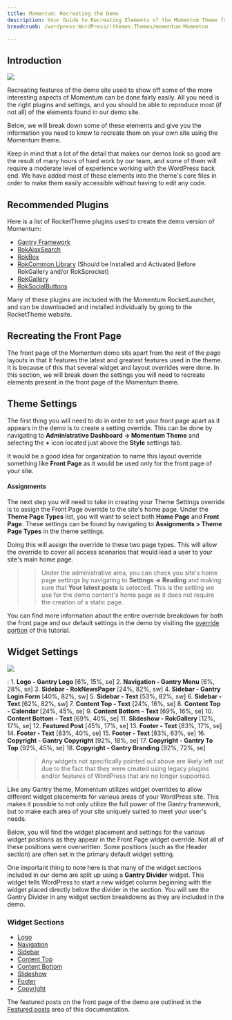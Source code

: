 ```yaml
---
title: Momentum: Recreating the Demo
description: Your Guide to Recreating Elements of the Momentum Theme for WordPress
breadcrumb: /wordpress:WordPress/!themes:Themes/momentum:Momentum

---
```


Introduction
-----

![][theme]

Recreating features of the demo site used to show off some of the more interesting aspects of Momentum can be done fairly easily. All you need is the right plugins and settings, and you should be able to reproduce most (if not all) of the elements found in our demo site.

Below, we will break down some of these elements and give you the information you need to know to recreate them on your own site using the Momentum theme.

Keep in mind that a lot of the detail that makes our demos look so good are the result of many hours of hard work by our team, and some of them will require a moderate level of experience working with the WordPress back end. We have added most of these elements into the theme's core files in order to make them easily accessible without having to edit any code.

Recommended Plugins
-----

Here is a list of RocketTheme plugins used to create the demo version of Momentum:

* [Gantry Framework][gantry]
* [RokAjaxSearch][rokajaxsearch]
* [RokBox][rokbox]
* [RokCommon Library](http://www.rockettheme.com/wordpress/plugins/rokutilities) (Should be Installed and Activated Before RokGallery and/or RokSprocket)
* [RokGallery][rokgallery]
* [RokSocialButtons][social]

Many of these plugins are included with the Momentum RocketLauncher, and can be downloaded and installed individually by going to the RocketTheme website.

Recreating the Front Page
-----

The front page of the Momentum demo sits apart from the rest of the page layouts in that it features the latest and greatest features used in the theme. It is because of this that several widget and layout overrides were done. In this section, we will break down the settings you will need to recreate elements present in the front page of the Momentum theme.

Theme Settings
-----

The first thing you will need to do in order to set your front page apart as it appears in the demo is to create a setting override. This can be done by navigating to **Administrative Dashboard -> Momentum Theme** and selecting the **+** icon located just above the **Style** settings tab.

It would be a good idea for organization to name this layout override something like **Front Page** as it would be used only for the front page of your site.

#### Assignments
The next step you will need to take in creating your Theme Settings override is to assign the Front Page override to the site's home page. Under the **Theme Page Types** list, you will want to select both **Home Page** and **Front Page**. These settings can be found by navigating to **Assignments > Theme Page Types** in the theme settings.

Doing this will assign the override to these two page types. This will allow the override to cover all access scenarios that would lead a user to your site's main home page.

>> Under the administrative area, you can check you site's home page settings by navigating to **Settings -> Reading** and making sure that **Your latest posts** is selected. This is the setting we use for the demo content's home page as it does not require the creation of a static page.

You can find more information about the entire override breakdown for both the front page and our default settings in the demo by visiting the [override portion][demooverride] of this tutorial.

Widget Settings
-----

![][theme2]

:   1. **Logo - Gantry Logo** [6%, 15%, se]
    2. **Navigation - Gantry Menu** [6%, 28%, se]
    3. **Sidebar - RokNewsPager** [24%, 82%, sw]
    4. **Sidebar - Gantry Login Form** [40%, 82%, sw]
    5. **Sidebar - Text** [53%, 82%, sw]
    6. **Sidebar - Text** [62%, 82%, sw]
    7. **Content Top - Text** [24%, 16%, se]
    8. **Content Top - Calendar** [24%, 45%, se]
    9. **Content Bottom - Text** [69%, 16%, se]
    10. **Content Bottom - Text** [69%, 40%, se]
    11. **Slideshow - RokGallery** [12%, 17%, se]
    12. **Featured Post** [45%, 17%, se]
    13. **Footer - Text** [83%, 17%, se]
    14. **Footer - Text** [83%, 40%, se]
    15. **Footer - Text** [83%, 63%, se]
    16. **Copyright - Gantry Copyright** [92%, 18%, se]
    17. **Copyright - Gantry To Top** [92%, 45%, se]
    18. **Copyright - Gantry Branding** [92%, 72%, se]

>> Any widgets not specifically pointed out above are likely left out due to the fact that they were created using legacy plugins and/or features of WordPress that are no longer supported.

Like any Gantry theme, Momentum utilizes widget overrides to allow different widget placements for various areas of your WordPress site. This makes it possible to not only utilize the full power of the Gantry framework, but to make each area of your site uniquely suited to meet your user's needs.

Below, you will find the widget placement and settings for the various widget positions as they appear in the Front Page widget override. Not all of these positions were overwritten. Some positions (such as the Header section) are often set in the primary default widget setting.

One important thing to note here is that many of the widget sections included in our demo are split up using a **Gantry Divider** widget. This widget tells WordPress to start a new widget column beginning with the widget placed directly below the divider in the section. You will see the Gantry Divider in any widget section breakdowns as they are included in the demo.

### Widget Sections

* [Logo][logo]
* [Navigation][navigation]
* [Sidebar][sidebar]
* [Content Top][contenttop]
* [Content Bottom][contentbottom]
* [Slideshow][slideshow]
* [Footer][footer]
* [Copyright][copyright]

The featured posts on the front page of the demo are outlined in the [Featured posts][posts] area of this documentation.

[gantry]: http://gantry.org/downloads
[rokajaxsearch]: http://www.rockettheme.com/wordpress/plugins/rokajaxsearch
[rokbox]: http://www.rockettheme.com/wordpress/plugins/rokbox
[roksprocket]: http://www.rockettheme.com/wordpress/plugins/roksprocket
[theme2]: assets/momentum2.jpeg
[theme]: assets/momentum.jpeg
[roksprocket]: http://www.rockettheme.com/wordpress/plugins/roksprocket
[rokgallery]: http://www.rockettheme.com/wordpress/plugins/rokgallery
[faq]: faq.md
[menu]: ../../start/menu.md
[override]: http://docs.gantry.org/gantry4/configure
[top]: demo_top.md
[ribbon]: demo_ribbon.md
[showcase]: demo_showcase.md
[feature]: demo_feature.md
[extension]: demo_extension.md
[header]: demo_header.md
[logo]: demo_logo.md
[slideshow]: demo_slideshow.md
[footer]: demo_footer.md
[navigation]: demo_navigation.md
[contenttop]: demo_contenttop.md
[posts]: demo_posts.md
[contentbottom]: demo_contentbottom.md
[bottom]: demo_bottom.md
[copyright]: demo_copyright.md
[sidebar]: demo_sidebar.md
[featured]: demo_featured.md
[demooverride]: demo_override.md
[social]: http://www.rockettheme.com/wordpress/plugins/rokutilities
